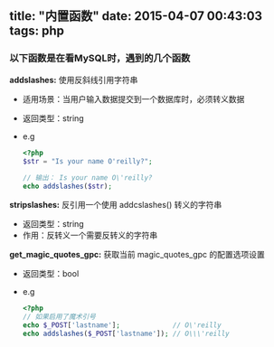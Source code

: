 title: "内置函数"
date: 2015-04-07 00:43:03
tags: php
---

### 以下函数是在看MySQL时，遇到的几个函数

**addslashes:** 使用反斜线引用字符串

* 适用场景：当用户输入数据提交到一个数据库时，必须转义数据
* 返回类型：string
* e.g
	
	```php
	<?php
	$str = "Is your name O'reilly?";
		
	// 输出： Is your name O\'reilly?
	echo addslashes($str);
	```

**stripslashes:** 反引用一个使用 addcslashes() 转义的字符串

* 返回类型：string
* 作用：反转义一个需要反转义的字符串

**get\_magic\_quotes_gpc:** 获取当前 magic_quotes_gpc 的配置选项设置

* 返回类型：bool
* e.g

	```php
	<?php
	// 如果启用了魔术引号
	echo $_POST['lastname'];             // O\'reilly
	echo addslashes($_POST['lastname']); // O\\\'reilly
	```
	
